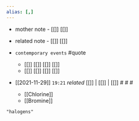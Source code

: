 ```yaml
---
alias: [,]
---
```

- mother note - [[]] [[]]
- related note - [[]] [[]]
- `contemporary events` #quote 
	- [[]] [[]] [[]] [[]]
	- [[]] [[]] [[]] [[]]

- [[2021-11-29]]  `19:21` _related_ [[]] | [[]] | [[]] # # #
	- [[Chlorine]]
	- [[Bromine]]

```query
"halogens"
```